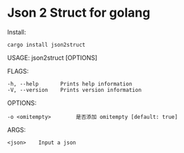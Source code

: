 # Json 2 Struct for golang

Install:

    cargo install json2struct

USAGE:
    json2struct [OPTIONS] <json>

FLAGS:

    -h, --help       Prints help information
    -V, --version    Prints version information

OPTIONS:

    -o <omitempty>        是否添加 omitempty [default: true]

ARGS:

    <json>    Input a json
